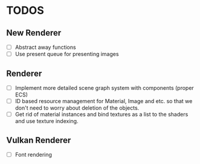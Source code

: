 # TODOS

## New Renderer
 - [ ] Abstract away functions
 - [ ] Use present queue for presenting images

## Renderer
- [ ] Implement more detailed scene graph system with components (proper ECS)
- [ ] ID based resource management for Material, Image and etc. so that we
don't need to worry about deletion of the objects.
- [ ] Get rid of material instances and bind textures as a list to the shaders
and use texture indexing.

## Vulkan Renderer
- [ ] Font rendering
